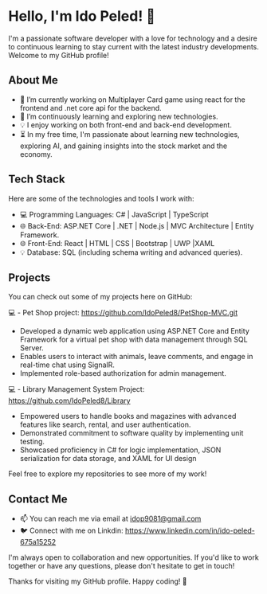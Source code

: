 # Hello, I'm Ido Peled! 👋

I'm a passionate software developer with a love for technology and a desire to  continuous learning to stay current with the latest industry developments. Welcome to my GitHub profile!

## About Me

- 🔭 I’m currently working on Multiplayer Card game using react for the frontend and .net core api for the backend.
- 🌱 I’m continuously learning and exploring new technologies.
- 💡 I enjoy working on both front-end and back-end development.
- ⏳ In my free time, I'm passionate about learning new technologies, exploring AI, and gaining insights into the stock market and the economy.

## Tech Stack

Here are some of the technologies and tools I work with:

- 💻 Programming Languages: C# |  JavaScript | TypeScript
- 🌐 Back-End: ASP.NET Core | .NET | Node.js | MVC Architecture | Entity Framework.  
- 🌐 Front-End: React | HTML | CSS | Bootstrap | UWP |XAML 
- 💡 Database: SQL (including schema writing and advanced queries).          

## Projects

You can check out some of my projects here on GitHub:

💻 - Pet Shop project: https://github.com/IdoPeled8/PetShop-MVC.git
- Developed a dynamic web application using ASP.NET Core and Entity Framework for a virtual pet shop with data management through SQL Server.
- Enables users to interact with animals, leave comments, and engage in real-time chat using SignalR.
- Implemented role-based authorization for admin management.
   
💻 - Library Management System Project: https://github.com/IdoPeled8/Library
- Empowered users to handle books and magazines with advanced features like search, rental, and user authentication.
- Demonstrated commitment to software quality by implementing unit testing.
- Showcased proficiency in C# for logic implementation, JSON serialization for data storage, and XAML for UI design

Feel free to explore my repositories to see more of my work!

## Contact Me

- 📫 You can reach me via email at idop9081@gmail.com
- 🐦 Connect with me on Linkdin: https://www.linkedin.com/in/ido-peled-675a15252

I'm always open to collaboration and new opportunities. If you'd like to work together or have any questions, please don't hesitate to get in touch!

Thanks for visiting my GitHub profile. Happy coding! 🚀
